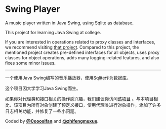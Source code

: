 # Swing Player

A music player written in Java Swing, using Sqlite as database.

This project for learning Java Swing at college.

If you are interested in operations related to proxy classes and interfaces, we recommend
visiting [that project](https://github.com/zhifengmuxue/swingplayer). Compared to this project, the mentioned project
creates pre-defined interfaces for all objects, uses proxy classes for object operations, adds many logging-related
features, and also fixes some minor issues.

---

一个使用Java Swing编写的音乐播放器，使用Sqlite作为数据库。

这个项目因大学学习Java Swing而生。

如果你对代理类和接口相关的操作感兴趣，我们建议你访问[该项目](https://github.com/zhifengmuxue/swingplayer)
。与本项目相比，该项目为所有对象创建了预定义接口，使用代理类进行对象操作，添加了许多日志相关功能，并修复了一些小问题。

Coded by [**@Coooolfan**](https://github.com/Coooolfan) and [**@zhifengmuxue**](https://github.com/zhifengmuxue). 